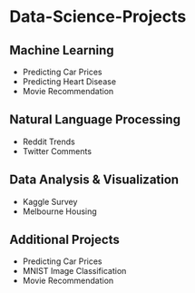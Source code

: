 # Data-Science-Projects

## Machine Learning
* Predicting Car Prices
* Predicting Heart Disease
* Movie Recommendation

## Natural Language Processing
* Reddit Trends
* Twitter Comments

## Data Analysis & Visualization
* Kaggle Survey
* Melbourne Housing

## Additional Projects
* Predicting Car Prices
* MNIST Image Classification
* Movie Recommendation